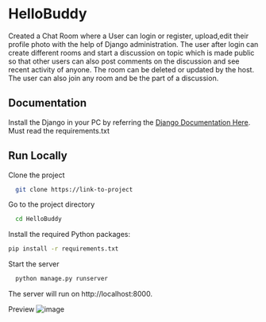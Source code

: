 
# HelloBuddy

Created a Chat Room where a User can login or register, upload,edit their profile photo with the help of
Django administration. The user after login can create different rooms and start a discussion on topic
which is made public so that other users can also post comments on the discussion and see recent
activity of anyone. The room can be deleted or updated by the host. The user can also join any room and
be the part of a discussion.


## Documentation
Install the Django in your PC by referring the
[Django Documentation Here](https://docs.djangoproject.com/en/4.2/).
Must read the requirements.txt



## Run Locally

Clone the project

```bash
  git clone https://link-to-project
```

Go to the project directory

```bash
  cd HelloBuddy
```

Install the required Python packages:
```bash
pip install -r requirements.txt
```
Start the server
```bash
  python manage.py runserver
```
The server will run on http://localhost:8000.

Preview
![image](https://github.com/deepanshu112233/HelloBuddy/assets/114103471/720edfaf-f7b3-4d70-9678-ea6a44a81734)

